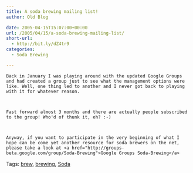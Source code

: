 ```yaml
---
title: A soda brewing mailing list!
author: Old Blog

date: 2005-04-15T15:07:00+00:00
url: /2005/04/15/a-soda-brewing-mailing-list/
short-url:
  - http://bit.ly/dZ4tr9
categories:
  - Soda Brewing

---
```

<div class='microid-http+http:sha1:66db2c04c08617f836ca1c80ec09886cbac03533'>
  
    Back in January I was playing around with the updated Google Groups and had created a group just to see what the management options were like. Well, one thing led to another and I never got back to playing with it for whatever reason.
  
  
  
    Fast forward almost 3 months and there are actually people subscribed to the group! Who'd of thunk it, eh? :-)
  
  
  
    Anyway, if you want to participate in the very beginning of what I hope can be come yet another resource for soda brewers on the net, please take a look at <a href="http://groups-beta.google.com/group/Soda-Brewing">Google Groups Soda-Brewing</a>
  
</div>

<div class="st-post-tags">
  Tags: <a href="http://www.cavort.org/tag/brew/" title="brew" rel="tag">brew</a>, <a href="http://www.cavort.org/tag/brewing/" title="brewing" rel="tag">brewing</a>, <a href="http://www.cavort.org/tag/soda/" title="Soda" rel="tag">Soda</a><br />
</div>